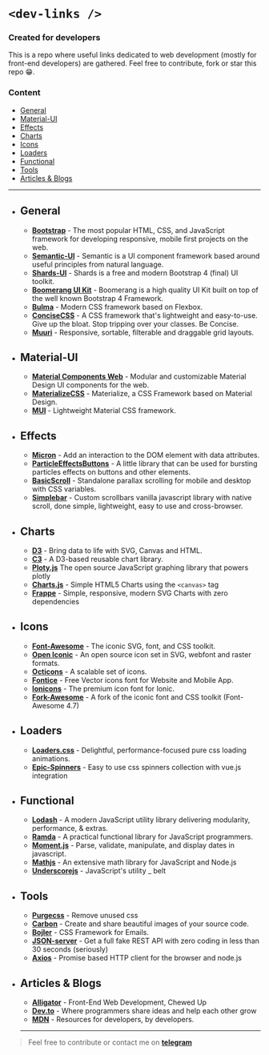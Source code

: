 #  ``` <dev-links /> ```

### Created for developers  

This is a repo where useful links dedicated to web development (mostly for front-end developers) are gathered. Feel free to contribute, fork or star this repo :grin:. 


### Content
* [General](#general)
* [Material-UI](#material-ui)
* [Effects](#effects)
* [Charts](#charts)
* [Icons](#icons)
* [Loaders](#loaders)
* [Functional](#functional)
* [Tools](#tools)
* [Articles & Blogs](#articles--blogs)



---
- ##  General
	 - [**Bootstrap**](https://github.com/twbs/bootstrap) - The most popular HTML, CSS, and JavaScript framework for developing responsive, mobile first projects on the web. 
	 - [**Semantic-UI**](https://github.com/semantic-org/semantic-ui) - Semantic is a UI component framework based around useful principles from natural language.
	 - [**Shards-UI**](https://github.com/DesignRevision/shards-ui) - Shards is a free and modern Bootstrap 4 (final) UI toolkit.
	 - [**Boomerang UI Kit**](https://github.com/webpixels/boomerang-ui-kit) - Boomerang is a high quality UI Kit built on top of the well known Bootstrap 4 Framework.
	 - [**Bulma**](https://github.com/jgthms/bulma) - Modern CSS framework based on Flexbox.
	 - [**ConciseCSS**](https://github.com/ConciseCSS/concise.css) - A CSS framework that's lightweight and easy-to-use. Give up the bloat. Stop tripping over your classes. Be Concise.
	 - [**Muuri**](https://github.com/haltu/muuri) - Responsive, sortable, filterable and draggable grid layouts.

- ## Material-UI
	 - [**Material Components Web**](https://github.com/material-components/material-components-web) - Modular and customizable Material Design UI components for the web.
	 - [**MaterializeCSS**](https://github.com/Dogfalo/materialize) - Materialize, a CSS Framework based on Material Design.
	 - [**MUI**](https://github.com/muicss/mui) - Lightweight Material CSS framework.

- ##  Effects
	 - [**Micron**](https://webkul.github.io/micron/) - Add an interaction to the DOM element with data attributes.
	 - [**ParticleEffectsButtons**](https://github.com/codrops/ParticleEffectsButtons/) - A little library that can be used for bursting particles effects on buttons and other elements.
     - [**BasicScroll**](https://github.com/electerious/basicScroll) - Standalone parallax scrolling for mobile and desktop with CSS variables.
	- [**Simplebar**](https://github.com/Grsmto/simplebar) - Custom scrollbars vanilla javascript library with native scroll, done simple, lightweight, easy to use and cross-browser.


- ##  Charts
	 - [**D3**](https://github.com/d3/d3) - Bring data to life with SVG, Canvas and HTML.
	 - [**C3**](https://github.com/c3js/c3) - A D3-based reusable chart library.
	 - [**Ploty.js**](https://github.com/plotly/plotly.js) The open source JavaScript graphing library that powers plotly
	 - [**Charts.js**](https://github.com/danielgindi/Charts) - Simple HTML5 Charts using the ``` <canvas> ``` tag
	 - [**Frappe**](https://github.com/frappe/charts) - Simple, responsive, modern SVG Charts with zero dependencies

- ##  Icons
	 - [**Font-Awesome**](https://github.com/FortAwesome/Font-Awesome) - The iconic SVG, font, and CSS toolkit.
	 - [**Open Iconic**](https://github.com/iconic/open-iconic) - An open source icon set in SVG, webfont and raster formats.
	 - [**Octicons**](https://github.com/primer/octicons/) - A scalable set of icons.
	 - [**Fontice**](https://github.com/UXWing/fontice) - Free Vector icons font for Website and Mobile App.
	 - [**Ionicons**](https://github.com/ionic-team/ionicons) - The premium icon font for Ionic.
	 - [**Fork-Awesome**](https://github.com/ForkAwesome/Fork-Awesome) - A fork of the iconic font and CSS toolkit (Font-Awesome 4.7)

- ##  Loaders
	 - [**Loaders.css**](https://github.com/ConnorAtherton/loaders.css) - Delightful, performance-focused pure css loading animations.
     - [**Epic-Spinners**](https://github.com/epicmaxco/epic-spinners) - Easy to use css spinners collection with vue.js integration 

- ##  Functional
	 - [**Lodash**](https://github.com/lodash/lodash) - A modern JavaScript utility library delivering modularity, performance, & extras.
	 - [**Ramda**](https://github.com/ramda/ramda) - A practical functional library for JavaScript programmers.
	 - [**Moment.js**](https://github.com/moment/moment) - Parse, validate, manipulate, and display dates in javascript.
	 - [**Mathjs**](https://github.com/josdejong/mathjs) - An extensive math library for JavaScript and Node.js
	 - [**Underscorejs**](https://github.com/jashkenas/underscore) - JavaScript's utility _ belt



- ##  Tools
	- [**Purgecss**](https://github.com/FullHuman/purgecss) - Remove unused css
	- [**Carbon**](https://github.com/dawnlabs/carbon) - Create and share beautiful images of your source code.
    - [**Bojler**](https://github.com/Slicejack/bojler) - CSS Framework for Emails.
	- [**JSON-server**](https://github.com/typicode/json-server) - Get a full fake REST API with zero coding in less than 30 seconds (seriously)
  - [**Axios**](https://github.com/axios/axios) - Promise based HTTP client for the browser and node.js

- ##  Articles & Blogs
	- [**Alligator**](https://alligator.io/) - Front-End Web Development, Chewed Up  
	- [**Dev.to**](https://dev.to/) - Where programmers share ideas and help each other grow
	- [**MDN**](https://developer.mozilla.org/en-US/) - Resources for developers, by developers.
	



  
  ---
> Feel free to contribute or contact me on [**telegram**](https://t.me/agonxgashi)
